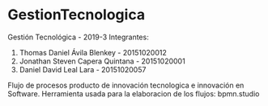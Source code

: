 # GestionTecnologica
Gestión Tecnológica - 2019-3
Integrantes: 
<ol>
<li>Thomas Daniel Ávila Blenkey  -  20151020012</li> 
<li>Jonathan Steven Capera Quintana - 20151020001</li> 
<li>Daniel David Leal Lara - 20151020057</li>
</ol>

Flujo de procesos producto de innovación tecnologica e innovación en Software.
Herramienta usada para la elaboracion de los flujos: bpmn.studio
